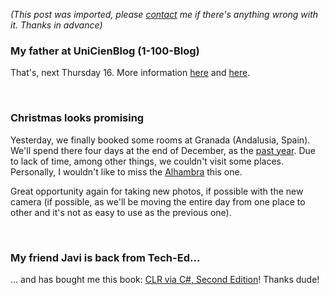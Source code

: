 *(This post was imported, please [contact](#/contact) me if there's anything wrong with it. Thanks in advance)*

<div class="entry-body">
<h3>My father at UniCienBlog (1-100-Blog)</h3>
<p>
	That's, next Thursday 16. More information <a href="http://www.alamedarte.com/jornadas/">here</a> and <a href="http://www.joseantoniocobena.com/?p=151">here</a>.
</p>
<br />
<h3>Christmas looks promising</h3>
<p>
	Yesterday, we finally booked some rooms at Granada (Andalusia, Spain). We'll spend there four days at the end of December, as the <a href="http://www.flickr.com/photos/marcoscobena/sets/72057594058536665/show/">past year</a>. Due to lack of time, among other things, we couldn't visit some places. Personally, I wouldn't like to miss the <a href="http://en.wikipedia.org/wiki/Alhambra">Alhambra</a> this one.
</p>
<p>
	Great opportunity again for taking new photos, if possible with the new camera (if possible, as we'll be moving the entire day from one place to other and it's not as easy to use as the previous one).
</p>
<br />
<h3>My friend Javi is back from Tech-Ed...</h3>
<p>
	... and has bought me this book: <a href="http://www.amazon.com/CLR-via-Second-Jeffrey-Richter/dp/0735621632/sr=8-1/qid=1163360588/ref=pd_bbs_sr_1/102-0932474-2725704?ie=UTF8&s=books">CLR via C#, Second Edition</a>! Thanks dude!
</p>
</div>
